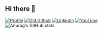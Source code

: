 ## Hi there 👋

[![Profile](https://img.shields.io/badge/website-000000?style=for-the-badge&logo=About.me&logoColor=white)](https://matecardoso.github.io/me/) [![Old Github](https://img.shields.io/badge/GitHub-100000?style=for-the-badge&logo=github&logoColor=white)](https://github.com/mate38) [![LinkedIn](https://img.shields.io/badge/LinkedIn-0077B5?style=for-the-badge&logo=linkedin&logoColor=white)](https://www.linkedin.com/in/matecardoso/) [![YouTube](https://img.shields.io/badge/YouTube-FF0000?style=for-the-badge&logo=youtube&logoColor=white)](https://www.youtube.com/@dev.mateuscardoso)
\
![Anurag's GitHub stats](https://github-readme-stats.vercel.app/api?username=matecardoso&show_icons=true&theme=dark)

<!--
**matecardoso/matecardoso** is a ✨ _special_ ✨ repository because its `README.md` (this file) appears on your GitHub profile.

Here are some ideas to get you started:

- 🔭 I’m currently working on ...
- 🌱 I’m currently learning ...
- 👯 I’m looking to collaborate on ...
- 🤔 I’m looking for help with ...
- 💬 Ask me about ...
- 📫 How to reach me: ...
- 😄 Pronouns: ...
- ⚡ Fun fact: ...
-->
